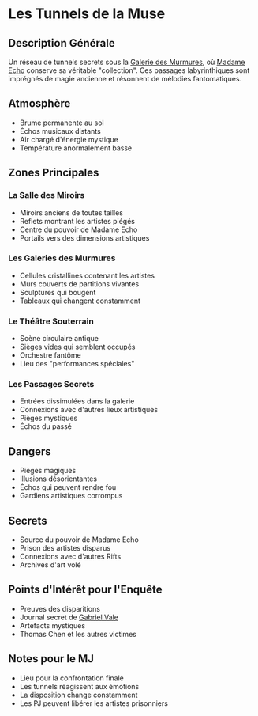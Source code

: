 # Les Tunnels de la Muse

## Description Générale
Un réseau de tunnels secrets sous la [Galerie des Murmures](galerie_des_murmures.md), où [Madame Echo](../npcs/madame_echo.md) conserve sa véritable "collection". Ces passages labyrinthiques sont imprégnés de magie ancienne et résonnent de mélodies fantomatiques.

## Atmosphère
- Brume permanente au sol
- Échos musicaux distants
- Air chargé d'énergie mystique
- Température anormalement basse

## Zones Principales

### La Salle des Miroirs
- Miroirs anciens de toutes tailles
- Reflets montrant les artistes piégés
- Centre du pouvoir de Madame Echo
- Portails vers des dimensions artistiques

### Les Galeries des Murmures
- Cellules cristallines contenant les artistes
- Murs couverts de partitions vivantes
- Sculptures qui bougent
- Tableaux qui changent constamment

### Le Théâtre Souterrain
- Scène circulaire antique
- Sièges vides qui semblent occupés
- Orchestre fantôme
- Lieu des "performances spéciales"

### Les Passages Secrets
- Entrées dissimulées dans la galerie
- Connexions avec d'autres lieux artistiques
- Pièges mystiques
- Échos du passé

## Dangers
- Pièges magiques
- Illusions désorientantes
- Échos qui peuvent rendre fou
- Gardiens artistiques corrompus

## Secrets
- Source du pouvoir de Madame Echo
- Prison des artistes disparus
- Connexions avec d'autres Rifts
- Archives d'art volé

## Points d'Intérêt pour l'Enquête
- Preuves des disparitions
- Journal secret de [Gabriel Vale](../npcs/gabriel_vale.md)
- Artefacts mystiques
- Thomas Chen et les autres victimes

## Notes pour le MJ
- Lieu pour la confrontation finale
- Les tunnels réagissent aux émotions
- La disposition change constamment
- Les PJ peuvent libérer les artistes prisonniers
